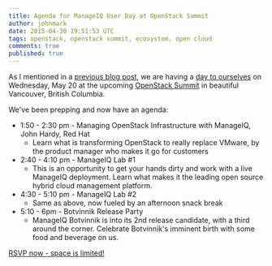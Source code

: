 ```yaml
---
title: Agenda for ManageIQ User Day at OpenStack Summit
author: johnmark
date: 2015-04-30 19:51:53 UTC
tags: openstack, openstack summit, ecosystem, open cloud
comments: true
published: true
---
```


As I mentioned in a [previous blog post](/blog/2015/04/manageiq-at-openstack-summit/), we are having a [day to ourselves](http://miq-oss-cday.eventbrite.com/) on Wednesday, May 20 at the upcoming [OpenStack Summit](https://www.openstack.org/summit/vancouver-2015/) in beautiful Vancouver, British Columbia. 

We've been prepping and now have an agenda:

- 1:50 - 2:30 pm - Managing OpenStack Infrastructure with ManageIQ, John Hardy, Red Hat
  - Learn what is transforming OpenStack to really replace VMware, by the product manager who makes it go for customers
- 2:40 - 4:10 pm - ManageIQ Lab #1
  - This is an opportunity to get your hands dirty and work with a live ManageIQ deployment. Learn what makes it the leading open source hybrid cloud management platform. 
- 4:30 - 5:10 pm - ManageIQ Lab #2
  - Same as above, now fueled by an afternoon snack break
- 5:10 - 6pm - Botvinnik Release Party
  - ManageIQ Botvinnik is into its 2nd release candidate, with a third around the corner. Celebrate Botvinnik's imminent birth with some food and beverage on us. 
  
[RSVP now - space is limited!](http://miq-oss-cday.eventbrite.com/)